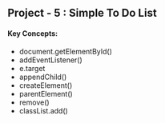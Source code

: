 ## Project - 5 : Simple To Do List

#### Key Concepts:

- document.getElementById()
- addEventListener()
- e.target
- appendChild()
- createElement()
- parentElement()
- remove()
- classList.add()
